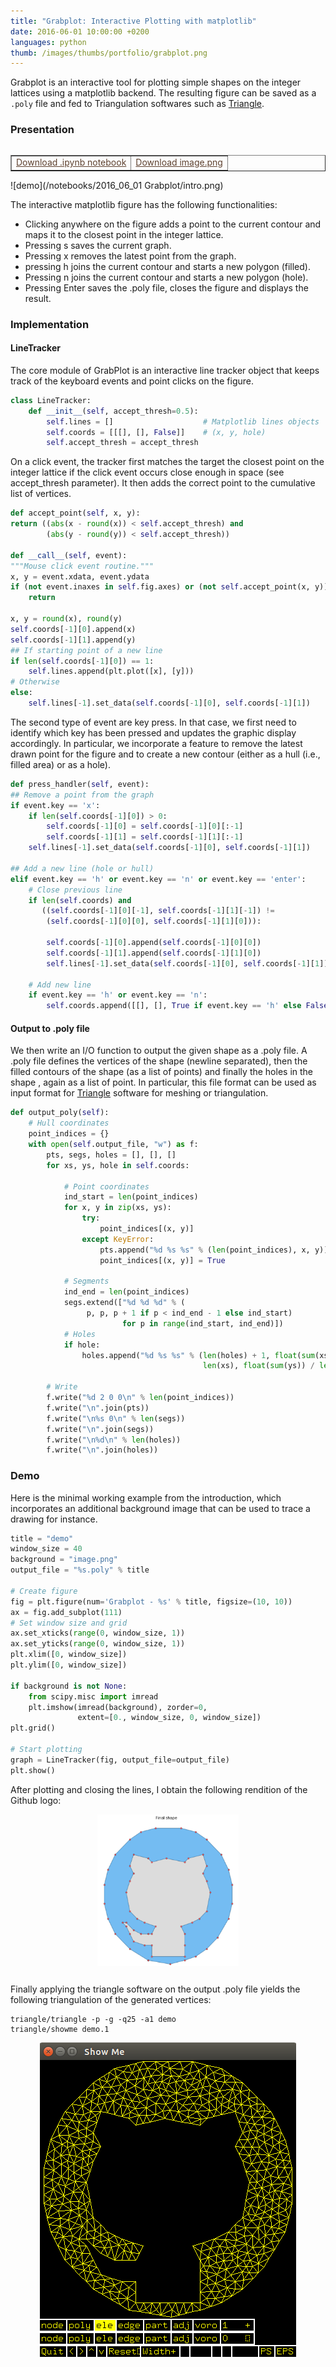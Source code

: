 ```yaml
---
title: "Grabplot: Interactive Plotting with matplotlib"
date: 2016-06-01 10:00:00 +0200
languages: python
thumb: /images/thumbs/portfolio/grabplot.png
---
```


Grabplot is an interactive tool for plotting simple shapes on the integer lattices using a <span class="inline-code">matplotlib</span> backend. The resulting figure can be saved as a `.poly` file and fed to Triangulation softwares such as [Triangle](https://www.cs.cmu.edu/~quake/triangle.html).

### <i class="fa fa-clipboard"></i> Presentation

<table border="1" cellpadding="6" align="right">
<tr>
<td><a style="color:#5E412F" href="/notebooks/2016_06_01 Grabplot/grabplot.ipynb">Download .ipynb notebook</a></td>
<td><a style="color:#5E412F" href="/notebooks/2016_06_01 Grabplot/image.png">Download image.png</a></td>
</tr>
</table>


![demo](/notebooks/2016_06_01 Grabplot/intro.png)


The interactive <span class="inline-code">matplotlib</span> figure has the following functionalities:

  * Clicking anywhere on the figure adds a point to the current contour and maps it to the closest point in the integer lattice.
  * Pressing  <span class="inline-code">s</span> saves the current graph.
  * Pressing  <span class="inline-code">x</span> removes the latest point from the graph.
  * pressing  <span class="inline-code">h</span> joins the current contour and starts a new polygon (filled).
  * Pressing  <span class="inline-code">n</span> joins the current contour and starts a new polygon (hole).
  * Pressing  <span class="inline-code">Enter</span> saves the .poly file, closes the figure and displays the result.


### <i class="fa fa-wrench"></i> Implementation

#### LineTracker

The core module of GrabPlot is an interactive <span class="keyword">line tracker</span> object that keeps track of the keyboard events and point clicks on the figure.


```python
class LineTracker:
    def __init__(self, accept_thresh=0.5):
        self.lines = []                    # Matplotlib lines objects
        self.coords = [[[], [], False]]    # (x, y, hole)
        self.accept_thresh = accept_thresh
```

On a click event, the tracker first matches the target the closest point on the integer lattice if the click event occurs close enough in space (see  <span class="inline-code">accept_thresh</span> parameter). It then adds the correct point to the cumulative list of vertices.

```python
def accept_point(self, x, y):
return ((abs(x - round(x)) < self.accept_thresh) and
        (abs(y - round(y)) < self.accept_thresh))

def __call__(self, event):
"""Mouse click event routine."""
x, y = event.xdata, event.ydata
if (not event.inaxes in self.fig.axes) or (not self.accept_point(x, y)):
    return

x, y = round(x), round(y)
self.coords[-1][0].append(x)
self.coords[-1][1].append(y)
## If starting point of a new line
if len(self.coords[-1][0]) == 1:
    self.lines.append(plt.plot([x], [y]))
# Otherwise
else:
    self.lines[-1].set_data(self.coords[-1][0], self.coords[-1][1])
```

The second type of event are key press. In that case, we first need to identify which key has been pressed and updates the graphic display accordingly. In particular, we incorporate a  feature to remove the latest drawn point for the figure and to create a new contour (either as a hull (i.e., filled area) or as a hole).

```python
def press_handler(self, event):
## Remove a point from the graph
if event.key == 'x':
    if len(self.coords[-1][0]) > 0:
        self.coords[-1][0] = self.coords[-1][0][:-1]
        self.coords[-1][1] = self.coords[-1][1][:-1]
	self.lines[-1].set_data(self.coords[-1][0], self.coords[-1][1])

## Add a new line (hole or hull)
elif event.key == 'h' or event.key == 'n' or event.key == 'enter':
    # Close previous line
    if len(self.coords) and
       ((self.coords[-1][0][-1], self.coords[-1][1][-1]) !=
        (self.coords[-1][0][0], self.coords[-1][1][0])):

        self.coords[-1][0].append(self.coords[-1][0][0])
        self.coords[-1][1].append(self.coords[-1][1][0])
        self.lines[-1].set_data(self.coords[-1][0], self.coords[-1][1])

    # Add new line
    if event.key == 'h' or event.key == 'n':
        self.coords.append([[], [], True if event.key == 'h' else False])
```

#### Output to .poly file

We then write an <span class="keyword">I/O function</span> to output the given shape as a <span class="inline-code">.poly</span> file. A <span class="inline-code">.poly</span> file defines the vertices of the shape (newline separated), then the filled contours of the shape (as a list of points) and finally the holes in the shape , again as a list of point. In particular, this file format can be used as input format for <a href="https://www.cs.cmu.edu/~quake/triangle.html" target="_blank">Triangle</a> software for meshing or triangulation.


```python
def output_poly(self):
    # Hull coordinates
    point_indices = {}
    with open(self.output_file, "w") as f:
        pts, segs, holes = [], [], []
        for xs, ys, hole in self.coords:

            # Point coordinates
            ind_start = len(point_indices)
            for x, y in zip(xs, ys):
                try:
                    point_indices[(x, y)]
                except KeyError:
                    pts.append("%d %s %s" % (len(point_indices), x, y))
                    point_indices[(x, y)] = True

            # Segments
            ind_end = len(point_indices)
            segs.extend(["%d %d %d" % (
	    		 p, p, p + 1 if p < ind_end - 1 else ind_start)
                         for p in range(ind_start, ind_end)])
            # Holes
            if hole:
                holes.append("%d %s %s" % (len(holes) + 1, float(sum(xs)) /
                                           len(xs), float(sum(ys)) / len(ys)))

        # Write
        f.write("%d 2 0 0\n" % len(point_indices))
        f.write("\n".join(pts))
        f.write("\n%s 0\n" % len(segs))
        f.write("\n".join(segs))
        f.write("\n%d\n" % len(holes))
        f.write("\n".join(holes))
```


### <i class="fa fa-laptop"></i> Demo
Here is the minimal working example from the introduction, which incorporates an additional background image that can be used to trace a drawing for instance.


```python
title = "demo"
window_size = 40
background = "image.png"
output_file = "%s.poly" % title

# Create figure
fig = plt.figure(num='Grabplot - %s' % title, figsize=(10, 10))
ax = fig.add_subplot(111)
# Set window size and grid
ax.set_xticks(range(0, window_size, 1))
ax.set_yticks(range(0, window_size, 1))
plt.xlim([0, window_size])
plt.ylim([0, window_size])

if background is not None:
    from scipy.misc import imread
    plt.imshow(imread(background), zorder=0,
               extent=[0., window_size, 0, window_size])
plt.grid()

# Start plotting
graph = LineTracker(fig, output_file=output_file)
plt.show()
```

After plotting and closing the lines, I obtain the following rendition of the Github logo:

<div style="text-align:center; margin-bottom:25px"><img src="/notebooks/2016_06_01 Grabplot/final_shape.png" width="45%"></div>

Finally applying the <span class="inline-code">triangle</span> software on the output  <span class="inline-code">.poly</span> file yields the following triangulation of the generated vertices:


    triangle/triangle -p -g -q25 -a1 demo
    triangle/showme demo.1

<div style="text-align:center"><img src ="/notebooks/2016_06_01 Grabplot/output_plot.png" /></div>
